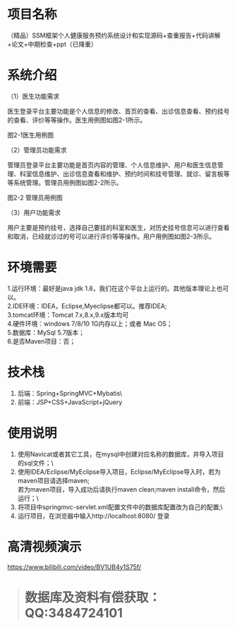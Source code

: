# 项目名称

（精品）SSM框架个人健康服务预约系统设计和实现源码+查重报告+代码讲解+论文+中期检查+ppt（已降重）

# 系统介绍
（1）医生功能需求

医生登录平台主要功能是个人信息的修改、首页的查看、出诊信息查看、预约挂号的查看、评价等等操作。医生用例图如图2-1所示。

图2-1医生用例图

（2）管理员功能需求

管理员登录平台主要功能是首页内容的管理、个人信息维护、用户和医生信息管理、科室信息维护、出诊信息查看和维护、预约时间和挂号管理、就诊、留言板等等系统管理。管理员用例图如图2-2所示。

图2-2 管理员用例图

（3）用户功能需求

用户主要是预约挂号，选择自己要挂的科室和医生，对历史挂号信息可以进行查看和取消，已经就诊过的号可以进行评价等等操作。用户用例图如图2-3所示。

# 环境需要

1.运行环境：最好是java jdk 1.8，我们在这个平台上运行的。其他版本理论上也可以。\
2.IDE环境：IDEA，Eclipse,Myeclipse都可以。推荐IDEA;\
3.tomcat环境：Tomcat 7.x,8.x,9.x版本均可\
4.硬件环境：windows 7/8/10 1G内存以上；或者 Mac OS； \
5.数据库：MySql 5.7版本；\
6.是否Maven项目：否；

# 技术栈

1. 后端：Spring+SpringMVC+Mybatis\
2. 前端：JSP+CSS+JavaScript+jQuery

# 使用说明

1. 使用Navicat或者其它工具，在mysql中创建对应名称的数据库，并导入项目的sql文件；\
2. 使用IDEA/Eclipse/MyEclipse导入项目，Eclipse/MyEclipse导入时，若为maven项目请选择maven;\
若为maven项目，导入成功后请执行maven clean;maven install命令，然后运行；\
3. 将项目中springmvc-servlet.xml配置文件中的数据库配置改为自己的配置;\
4. 运行项目，在浏览器中输入http://localhost:8080/ 登录

# 高清视频演示

https://www.bilibili.com/video/BV1UB4y1S75f/

> # **数据库及资料有偿获取：QQ:3484724101**

​